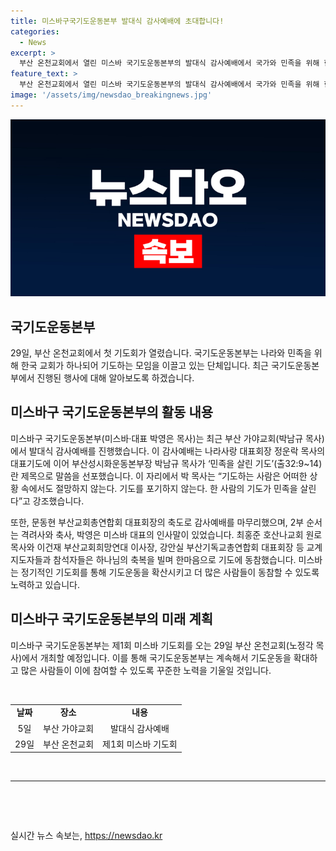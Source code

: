 ```yaml
---
title: 미스바구국기도운동본부 발대식 감사예배에 초대합니다!
categories:
  - News
excerpt: >
  부산 온천교회에서 열린 미스바 국기도운동본부의 발대식 감사예배에서 국가와 민족을 위해 한국 교회가 하나되어 기도하는 모습이 공개됐다. 감사예배에는 교계 지도자들과 참석자들이 하나님의 축복을 빌며 모두가 한마음으로 기도에 동참하자고 다짐했다. 이 기도운동은 정기적으로 확산시켜 더 많은 사람들이 참여하고 나라와 민족을 위해 중보할 계획이다.
feature_text: >
  부산 온천교회에서 열린 미스바 국기도운동본부의 발대식 감사예배에서 국가와 민족을 위해 한국 교회가 하나되어 기도하는 모습이 공개됐다. 감사예배에는 교계 지도자들과 참석자들이 하나님의 축복을 빌며 모두가 한마음으로 기도에 동참하자고 다짐했다. 이 기도운동은 정기적으로 확산시켜 더 많은 사람들이 참여하고 나라와 민족을 위해 중보할 계획이다.
image: '/assets/img/newsdao_breakingnews.jpg'
---
```


<p><img src="/assets/img/newsdao_breakingnews.jpg" alt="firstkoreanews 속보" /></p>

<h2 data-ke-size="size26"><b>국기도운동본부</b></h2>

<p data-ke-size="size16">29일, 부산 온천교회에서 첫 기도회가 열렸습니다. 국기도운동본부는 나라와 민족을 위해 한국 교회가 하나되어 기도하는 모임을 이끌고 있는 단체입니다. 최근 국기도운동본부에서 진행된 행사에 대해 알아보도록 하겠습니다.</p>

<h2 data-ke-size="size24">미스바구 국기도운동본부의 활동 내용</h2>

<p data-ke-size="size16">미스바구 국기도운동본부(미스바·대표 박영은 목사)는 최근 부산 가야교회(박남규 목사)에서 발대식 감사예배를 진행했습니다. 이 감사예배는 나라사랑 대표회장 정운락 목사의 대표기도에 이어 부산성시화운동본부장 박남규 목사가 ‘민족을 살린 기도’(출32:9~14)란 제목으로 말씀을 선포했습니다. 이 자리에서 박 목사는 “기도하는 사람은 어떠한 상황 속에서도 절망하지 않는다. 기도를 포기하지 않는다. 한 사람의 기도가 민족을 살린다”고 강조했습니다.</p>

<p data-ke-size="size16">또한, 문동현 부산교회총연합회 대표회장의 축도로 감사예배를 마무리했으며, 2부 순서는 격려사와 축사, 박영은 미스바 대표의 인사말이 있었습니다. 최홍준 호산나교회 원로목사와 이건재 부산교회희망연대 이사장, 강안실 부산기독교총연합회 대표회장 등 교계 지도자들과 참석자들은 하나님의 축복을 빌며 한마음으로 기도에 동참했습니다. 미스바는 정기적인 기도회를 통해 기도운동을 확산시키고 더 많은 사람들이 동참할 수 있도록 노력하고 있습니다. </p>

<h2 data-ke-size="size24">미스바구 국기도운동본부의 미래 계획</h2>

<p data-ke-size="size16">미스바구 국기도운동본부는 제1회 미스바 기도회를 오는 29일 부산 온천교회(노정각 목사)에서 개최할 예정입니다. 이를 통해 국기도운동본부는 계속해서 기도운동을 확대하고 많은 사람들이 이에 참여할 수 있도록 꾸준한 노력을 기울일 것입니다.</p>

<p data-ke-size="size16">&nbsp;</p>

<table>
    <tbody>
        <tr>
            <td style="text-align: center; height: 17px;"><b>날짜</b></td>
            <td style="text-align: center; height: 17px;"><b>장소</b></td>
            <td style="text-align: center; height: 17px;"><b>내용</b></td>
        </tr>
        <tr>
            <td style="text-align: center; height: 17px;">5일</td>
            <td style="text-align: center; height: 17px;">부산 가야교회</td>
            <td style="text-align: center; height: 17px;">발대식 감사예배</td>
        </tr>
        <tr>
            <td style="text-align: center; height: 17px;">29일</td>
            <td style="text-align: center; height: 17px;">부산 온천교회</td>
            <td style="text-align: center; height: 17px;">제1회 미스바 기도회</td>
        </tr>
    </tbody>
</table>

<p data-ke-size="size16">&nbsp;</p>

<hr>

<p data-ke-size="size16">&nbsp;</p>

<p data-ke-size="size16">&nbsp;</p>
실시간 뉴스 속보는, <a href="https://newsdao.kr" rel="dofollow">https://newsdao.kr</a>


